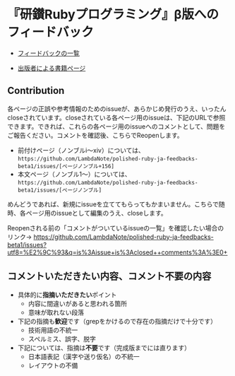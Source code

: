 # 『研鑚Rubyプログラミング』β版へのフィードバック

* [フィードバックの一覧](https://github.com/LambdaNote/polished-ruby-ja-feedbacks-beta1/issues?q=is%3Aissue+is%3Aopen+sort%3Acreated-asc)

* [出版者による書籍ページ](https://www.lambdanote.com/products/products-polished-ruby-beta)

## Contribution

各ページの正誤や参考情報のためのissueが、あらかじめ発行のうえ、いったんcloseされています。closeされている各ページ用のissueは、下記のURLで参照できます。できれば、これらの各ページ用のissueへのコメントとして、問題をご報告ください。コメントを確認後、こちらでReopenします。

* 前付けページ（ノンブルi～xiv）については、`https://github.com/LambdaNote/polished-ruby-ja-feedbacks-beta1/issues/[ページノンブル+156]`
* 本文ページ（ノンブル1～）については、`https://github.com/LambdaNote/polished-ruby-ja-feedbacks-beta1/issues/[ページノンブル]`

めんどうであれば、新規にissueを立ててもらってもかまいません。こちらで随時、各ページ用のissueとして編集のうえ、closeします。

Reopenされる前の「コメントがついているissueの一覧」を確認したい場合のリンク→ https://github.com/LambdaNote/polished-ruby-ja-feedbacks-beta1/issues?utf8=%E2%9C%93&q=is%3Aissue+is%3Aclosed++comments%3A%3E0+

## コメントいただきたい内容、コメント不要の内容

* 具体的に**指摘いただきたい**ポイント
    - 内容に間違いがあると思われる箇所
    - 意味が取れない段落
* 下記の指摘も**歓迎**です（grepをかけるので存在の指摘だけで十分です）
    - 技術用語の不統一
    - スペルミス、誤字、脱字
* 下記については、指摘は**不要**です（完成版までには直ります）
    - 日本語表記（漢字や送り仮名）の不統一
    - レイアウトの不備
